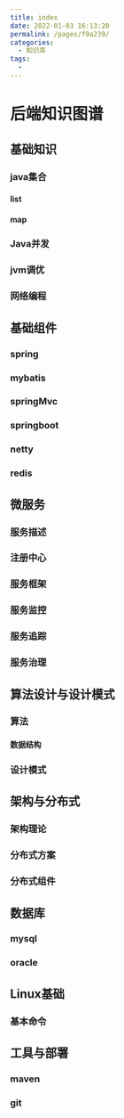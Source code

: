 ```yaml
---
title: index
date: 2022-01-03 16:13:20
permalink: /pages/f9a239/
categories:
  - 知识库
tags:
  - 
---
```


# 后端知识图谱



## 基础知识

### java集合

#### list

#### map


### Java并发


### jvm调优


### 网络编程


## 基础组件

### spring

### mybatis

### springMvc

### springboot

### netty

### redis

## 微服务

### 服务描述
### 注册中心  
### 服务框架
### 服务监控
### 服务追踪
### 服务治理



## 算法设计与设计模式

### 算法
#### 数据结构

### 设计模式


## 架构与分布式

### 架构理论
### 分布式方案
### 分布式组件

## 数据库

### mysql
### oracle

## Linux基础

### 基本命令


## 工具与部署

### maven
### git